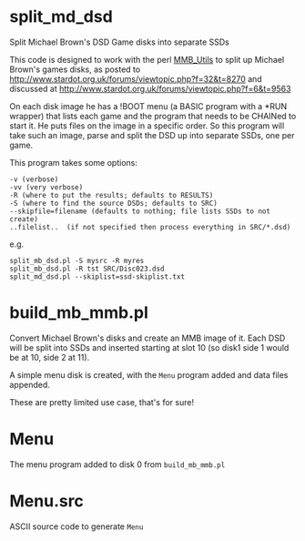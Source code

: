 # split_md_dsd
Split Michael Brown's DSD Game disks into separate SSDs

This code is designed to work with the perl [MMB_Utils](https://github.com/sweharris/MMB_Utils) to split up Michael Brown's games disks, as posted to http://www.stardot.org.uk/forums/viewtopic.php?f=32&t=8270 and discussed at http://www.stardot.org.uk/forums/viewtopic.php?f=6&t=9563

On each disk image he has a !BOOT menu (a BASIC program with a *RUN wrapper) that lists each game and the program that needs to be CHAINed to start it.  He puts files on the image in a specific order.  So this program will take such an image, parse and split the DSD up into separate SSDs, one per game.

This program takes some options:

    -v (verbose)
    -vv (very verbose)
    -R (where to put the results; defaults to RESULTS)
    -S (where to find the source DSDs; defaults to SRC)
    --skipfile=filename (defaults to nothing; file lists SSDs to not create)
    ..filelist..  (if not specified then process everything in SRC/*.dsd)

e.g.

    split_mb_dsd.pl -S mysrc -R myres
    split_mb_dsd.pl -R tst SRC/Disc023.dsd
    split_md_dsd.pl --skiplist=ssd-skiplist.txt


# build_mb_mmb.pl
Convert Michael Brown's disks and create an MMB image of it.  Each DSD
will be split into SSDs and inserted starting at slot 10 (so disk1 side 1
would be at 10, side 2 at 11).

A simple menu disk is created, with the `Menu` program added and data
files appended.

These are pretty limited use case, that's for sure!

# Menu
The menu program added to disk 0 from `build_mb_mmb.pl`

# Menu.src
ASCII source code to generate `Menu`
